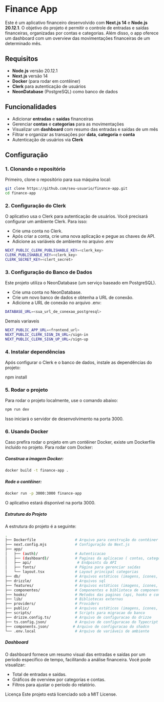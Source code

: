 # Finance App

Este é um aplicativo financeiro desenvolvido com **Next.js 14** e **Node.js 20.12.1**. O objetivo do projeto é permitir o controle de entradas e saídas financeiras, organizadas por contas e categorias. Além disso, o app oferece um dashboard com um overview das movimentações financeiras de um determinado mês.

## Requisitos

- **Node.js** versão 20.12.1
- **Next.js** versão 14
- **Docker** (para rodar em contêiner)
- **Clerk** para autenticação de usuários
- **NeonDatabase** (PostgreSQL) como banco de dados

## Funcionalidades

- Adicionar **entradas** e **saídas** financeiras
- Gerenciar **contas** e **categorias** para as movimentações
- Visualizar um **dashboard** com resumo das entradas e saídas de um mês
- Filtrar e organizar as transações por **data**, **categoria** e **conta**
- Autenticação de usuários via **Clerk**

## Configuração

### 1. Clonando o repositório

Primeiro, clone o repositório para sua máquina local:

```bash
git clone https://github.com/seu-usuario/finance-app.git
cd finance-app
```

### 2. Configuração do Clerk

O aplicativo usa o Clerk para autenticação de usuários. Você precisará configurar um ambiente Clerk. Para isso:

  - Crie uma conta no Clerk.
  - Após criar a conta, crie uma nova aplicação e pegue as chaves de API.
  - Adicione as variáveis de ambiente no arquivo .env
  
```bash
NEXT_PUBLIC_CLERK_PUBLISHABLE_KEY=<clerk_key>
CLERK_PUBLISHABLE_KEY=<clerk_key>
CLERK_SECRET_KEY=<clert_secret>
```

### 3. Configuração do Banco de Dados

Este projeto utiliza o NeonDatabase (um serviço baseado em PostgreSQL).

  - Crie uma conta no NeonDatabase.
  - Crie um novo banco de dados e obtenha a URL de conexão.
  - Adicione a URL de conexão no arquivo .env:
```bash
DATABASE_URL=<sua_url_de_conexao_postgresql>
```

Demais variaveis 
```bash
NEXT_PUBLIC_APP_URL=<frontend_url>
NEXT_PUBLIC_CLERK_SIGN_IN_URL=/sign-in
NEXT_PUBLIC_CLERK_SIGN_UP_URL=/sign-up
```

### 4. Instalar dependências

Após configurar o Clerk e o banco de dados, instale as dependências do projeto:

npm install

### 5. Rodar o projeto

Para rodar o projeto localmente, use o comando abaixo:
```bash
npm run dev
```

Isso iniciará o servidor de desenvolvimento na porta 3000.

### 6. Usando Docker

Caso prefira rodar o projeto em um contêiner Docker, existe um Dockerfile incluído no projeto. Para rodar com Docker:

  ##### Construa a imagem Docker:
```bash
docker build -t finance-app .
```
  ##### Rode o contêiner:

```bash
docker run -p 3000:3000 finance-app
```

O aplicativo estará disponível na porta 3000.


##### Estrutura do Projeto

A estrutura do projeto é a seguinte:

```bash
.
├── Dockerfile                  # Arquivo para construção do contêiner Docker
├── next.config.mjs             # Configuração do Next.js
├── app/                        
│   ├── (auth)/                 # Autenticacao
│   ├── (dashboard)/            # Paginas da aplicacao ( contas, categorias e transacoes )
│   ├── api/                     # Endpoints da API 
│   ├── fonts/                  # Página para gerenciar saídas
│   └── layout.tsx              # Layout principal categorias                   
├── db/                         # Arquivos estáticos (imagens, ícones, etc)
├── drizzle/                    # Arquivos sql
├── features/                   # Arquivos estáticos (imagens, ícones, etc)
├── componentes/                # Componentes e biblioteca de componentes
├── hooks/                      # Metodos das paginas (api, hooks e componentes )
├── lib/                        # Bibliotecas externas
├── providers/                  # Providers
├── public/                     # Arquivos estáticos (imagens, ícones, etc)
├── scripts/                    # Scripts para migracao do banco
├── drizze.config.ts/           # Arquivo de configuracao do drizze
├── ts.config.json/             # Arquivo de configuracao do Typecript
├── components.json/           # Arquivo de configuracao do shadcn
└── .env.local                  # Arquivo de variáveis de ambiente
```

##### Dashboard

O dashboard fornece um resumo visual das entradas e saídas por um período específico de tempo, facilitando a análise financeira. Você pode visualizar:

  - Total de entradas e saídas.
  - Gráficos de overview por categorias e contas.
  - Filtros para ajustar o período do relatório.

Licença
Este projeto está licenciado sob a MIT License.
